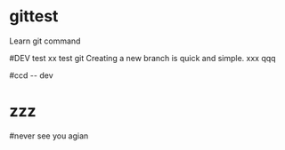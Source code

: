 # gittest
Learn git command

#DEV test xx
test git
Creating a new branch is quick and simple.
xxx
qqq

#ccd
-- dev
# zzz

#never see you agian
